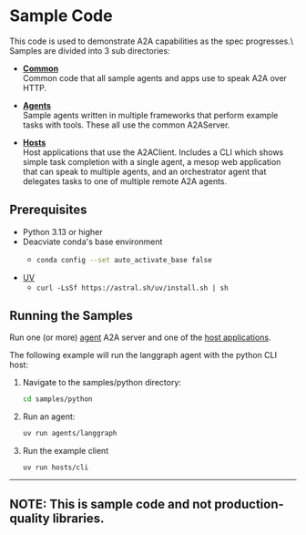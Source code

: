 # Sample Code

This code is used to demonstrate A2A capabilities as the spec progresses.\ Samples are divided into 3 sub directories:

* [**Common**](/samples/python/common)  
Common code that all sample agents and apps use to speak A2A over HTTP. 

* [**Agents**](/samples/python/agents/README.md)  
Sample agents written in multiple frameworks that perform example tasks with tools. These all use the common A2AServer.

* [**Hosts**](/samples/python/hosts/README.md)  
Host applications that use the A2AClient. Includes a CLI which shows simple task completion with a single agent, a mesop web application that can speak to multiple agents, and an orchestrator agent that delegates tasks to one of multiple remote A2A agents.

## Prerequisites

- Python 3.13 or higher
- Deacviate conda's base environment
  - ```bash
    conda config --set auto_activate_base false
    ```
- [UV](https://docs.astral.sh/uv/)
  - ```curl -LsSf https://astral.sh/uv/install.sh | sh```

## Running the Samples

Run one (or more) [agent](/samples/python/agents/README.md) A2A server and one of the [host applications](/samples/python/hosts/README.md). 

The following example will run the langgraph agent with the python CLI host:

1. Navigate to the samples/python directory:
    ```bash
    cd samples/python
    ```
2. Run an agent:
    ```bash
    uv run agents/langgraph
    ```
3. Run the example client
    ```
    uv run hosts/cli
    ```
---
**NOTE:** 
This is sample code and not production-quality libraries.
---
